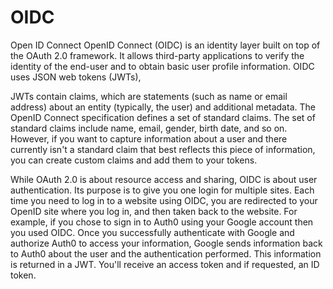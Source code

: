 # OIDC
Open ID Connect
OpenID Connect (OIDC) is an identity layer built on top of the OAuth 2.0 framework. It allows third-party applications to verify the identity of the end-user and to obtain basic user profile information. OIDC uses JSON web tokens (JWTs), 


JWTs contain claims, which are statements (such as name or email address) about an entity (typically, the user) and additional metadata. The OpenID Connect specification defines a set of standard claims. The set of standard claims include name, email, gender, birth date, and so on. However, if you want to capture information about a user and there currently isn't a standard claim that best reflects this piece of information, you can create custom claims and add them to your tokens.


While OAuth 2.0 is about resource access and sharing, OIDC is about user authentication. Its purpose is to give you one login for multiple sites. Each time you need to log in to a website using OIDC, you are redirected to your OpenID site where you log in, and then taken back to the website. For example, if you chose to sign in to Auth0 using your Google account then you used OIDC. Once you successfully authenticate with Google and authorize Auth0 to access your information, Google sends information back to Auth0 about the user and the authentication performed. This information is returned in a JWT. You'll receive an access token and if requested, an ID token.

